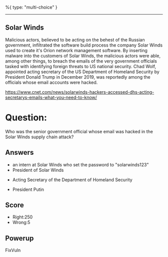 %{
 type: "multi-choice"
}

---
## Solar Winds
Malicious actors,
believed to be acting on the behest of the Russian government,
infiltrated the software build process the company Solar Winds
used to create it's Orion network management software.
By inserting malware into the customers of Solar Winds,
the malicious actors were able, among other things,
to breach the emails
of the very government officials tasked with
identifying foreign threats to US national security.
Chad Wolf, appointed acting secretary of the US Department of
Homeland Security by President Donald Trump in December 2019,
was reportedly among the officials whose email accounts were hacked.

https://www.cnet.com/news/solarwinds-hackers-accessed-dhs-acting-secretarys-emails-what-you-need-to-know/

# Question:
Who was the senior government official
whose email was hacked in the Solar Winds
supply chain attack?

## Answers
- an intern at Solar Winds who set the password to "solarwinds123"
- President of Solar Winds
* Acting Secretary of the Department of Homeland Security
- President Putin

## Score
- Right:250
- Wrong:5

## Powerup
FixVuln
